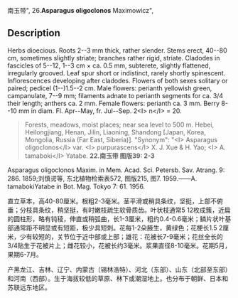 南玉带",
26.**Asparagus oligoclonos** Maximowicz",

## Description
Herbs dioecious. Roots 2--3 mm thick, rather slender. Stems erect, 40--80 cm, sometimes slightly striate; branches rather rigid, striate. Cladodes in fascicles of 5--12, 1--3 cm × ca. 0.5 mm, subterete, slightly flattened, irregularly grooved. Leaf spur short or indistinct, rarely shortly spinescent. Inflorescences developing after cladodes. Flowers of both sexes solitary or paired; pedicel (1--)1.5--2 cm. Male flowers: perianth yellowish green, campanulate, 7--9 mm; filaments adnate to perianth segments for ca. 3/4 their length; anthers ca. 2 mm. Female flowers: perianth ca. 3 mm. Berry 8--10 mm in diam. Fl. Apr--May, fr. Jul--Sep. 2&lt;I&gt; n&lt;/I&gt; = 20.

> Forests, meadows, moist places; near sea level to 500 m. Hebei, Heilongjiang, Henan, Jilin, Liaoning, Shandong [Japan, Korea, Mongolia, Russia (Far East, Siberia)].
  "Synonym": "&lt;I&gt; Asparagus oligoclonos&lt;/I&gt; var. &lt;I&gt; purpurascens&lt;/I&gt; X. J. Xue &amp; H. Yao; &lt;I&gt; A. tamaboki&lt;/I&gt; Yatabe.
**22.南玉带 图版39: 2-3**

Asparagus oligoclonos Maxim. in Mem. Acad. Sci. Petersb. Sav. Atrang. 9: 286. 1859;刘慎谔等, 东北植物检索表572, 图版215, 图7. 1959.——A. tamabokiYatabe in Bot. Mag. Tokyo 7: 61. 1956.

直立草本，高40-80厘米。根粗2-3毫米。茎平滑或稍具条纹，坚挺，上部不俯垂；分枝具条纹，稍坚挺，有时嫩枝疏生软骨质齿。叶状枝通常5 12枚成簇，近扁的圆柱形，略有钝稜，伸直或稍弧曲，长1-3厘米，粗约0.4-0.6毫米；鳞片状叶基部通常距不明显或有短距，极少具短刺。花每1-2朵腋生，黄绿色；花梗长1.5 2厘米，少有较短的，关节位于近中部或上部；雄花：花被长7-9毫米；花丝全长的3/4贴生于花被片上；雌花较小，花被长约3毫米。浆果直径8-10毫米。花期5月，果期6-7月。

产黑龙江、吉林、辽宁、内蒙古（锡林浩特）、河北（东部）、山东（北部至东部）和河南（西部）。生于海拔较低的草原、林下或潮湿地上。也分布于朝鲜、日本和苏联远东地区。
